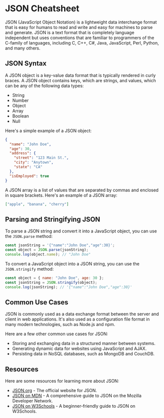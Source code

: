 # JSON Cheatsheet

JSON (JavaScript Object Notation) is a lightweight data interchange format that is easy for humans to read and write and easy for machines to parse and generate. JSON is a text format that is completely language independent but uses conventions that are familiar to programmers of the C-family of languages, including C, C++, C#, Java, JavaScript, Perl, Python, and many others.

## JSON Syntax

A JSON object is a key-value data format that is typically rendered in curly braces. A JSON object contains keys, which are strings, and values, which can be any of the following data types:

- String
- Number
- Object
- Array
- Boolean
- Null

Here's a simple example of a JSON object:

```json
{
  "name": "John Doe",
  "age": 30,
  "address": {
    "street": "123 Main St.",
    "city": "Anytown",
    "state": "CA"
  },
  "isEmployed": true
}
```

A JSON array is a list of values that are separated by commas and enclosed in square brackets. Here's an example of a JSON array:

```json
["apple", "banana", "cherry"]
```

## Parsing and Stringifying JSON

To parse a JSON string and convert it into a JavaScript object, you can use the `JSON.parse` method:

```javascript
const jsonString = '{"name":"John Doe","age":30}';
const object = JSON.parse(jsonString);
console.log(object.name); // "John Doe"
```

To convert a JavaScript object into a JSON string, you can use the `JSON.stringify` method:

```javascript
const object = { name: "John Doe", age: 30 };
const jsonString = JSON.stringify(object);
console.log(jsonString); // '{"name":"John Doe","age":30}'
```

## Common Use Cases

JSON is commonly used as a data exchange format between the server and client in web applications. It's also used as a configuration file format in many modern technologies, such as Node.js and npm.

Here are a few other common use cases for JSON:

- Storing and exchanging data in a structured manner between systems.
- Generating dynamic data for websites using JavaScript and AJAX.
- Persisting data in NoSQL databases, such as MongoDB and CouchDB.

## Resources

Here are some resources for learning more about JSON:

- [JSON.org](http://json.org) - The official website for JSON.
- [JSON on MDN](https://developer.mozilla.org/en-US/docs/Learn/JavaScript/Objects/JSON) - A comprehensive guide to JSON on the Mozilla Developer Network.
- [JSON on W3Schools](https://www.w3schools.com/js/js_json_intro.asp) - A beginner-friendly guide to JSON on W3Schools.
